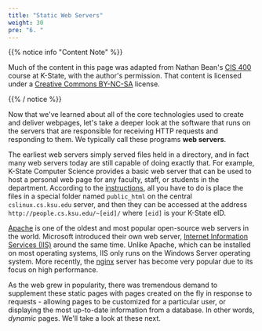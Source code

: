 ```yaml
---
title: "Static Web Servers"
weight: 30
pre: "6. "
---
```


{{% notice info "Content Note" %}}

Much of the content in this page was adapted from Nathan Bean's [CIS 400](https://textbooks.cs.ksu.edu/cis400/3-web-development/02-aspdotnet/02-static-webservers/) course at K-State, with the author's permission. That content is licensed under a [Creative Commons BY-NC-SA](https://creativecommons.org/licenses/by-nc-sa/4.0/) license.

{{% / notice %}}

Now that we've learned about all of the core technologies used to create and deliver webpages, let's take a deeper look at the software that runs on the servers that are responsible for receiving HTTP requests and responding to them. We typically call these programs **web servers**.

The earliest web servers simply served files held in a directory, and in fact many web servers today are still capable of doing exactly that. For example, K-State Computer Science provides a basic web server that can be used to host a personal web page for any faculty, staff, or students in the department. According to the [instructions](https://support.cs.ksu.edu/CISDocs/wiki/Personal_Web_Pages), all you have to do is place the files in a special folder named `public_html` on the central `cslinux.cs.ksu.edu` server, and then they can be accessed at the address `http://people.cs.ksu.edu/~[eid]/` where `[eid]` is your K-State eID.

[Apache](https://www.apache.org/) is one of the oldest and most popular open-source web servers in the world.  Microsoft introduced their own web server, [Internet Information Services (IIS)](https://www.iis.net/) around the same time.  Unlike Apache, which can be installed on most operating systems, IIS only runs on the Windows Server operating system. More recently, the [nginx](https://www.nginx.com/) server has become very popular due to its focus on high performance.  

As the web grew in popularity, there was tremendous demand to supplement these static pages with pages created on the fly in response to requests - allowing pages to be customized for a particular user, or displaying the most up-to-date information from a database.  In other words, _dynamic_ pages.  We'll take a look at these next.
